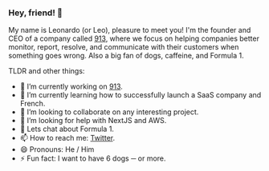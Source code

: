 ### Hey, friend! 👋
My name is Leonardo (or Leo), pleasure to meet you! I'm the founder and CEO of a company called [913](https://913hq.com), where we focus on helping companies better monitor, report, resolve, and communicate with their customers when something goes wrong. Also a big fan of dogs, caffeine, and Formula 1.

<!--
**leodrummond/leodrummond** is a ✨ _special_ ✨ repository because its `README.md` (this file) appears on your GitHub profile. -->

TLDR and other things:
- 🔭 I’m currently working on [913](https://www.913hq.com).
- 🌱 I’m currently learning how to successfully launch a SaaS company and French.
- 👯 I’m looking to collaborate on any interesting project.
- 🤔 I’m looking for help with NextJS and AWS.
- 💬 Lets chat about Formula 1.
- 📫 How to reach me: [Twitter](https://twitter.com/leomdrummond).
- 😄 Pronouns: He / Him
- ⚡ Fun fact: I want to have 6 dogs ─ or more.
